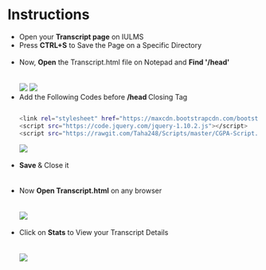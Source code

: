 # Instructions
<ul>
<li>
Open your <b>Transcript page</b> on IULMS
</li>
<li>
Press <b>CTRL+S</b> to Save the Page on a Specific Directory
</li>
</br>


<li>Now, <b>Open</b> the Transcript.html file on Notepad and <b>Find '/head' </b> </li>
</br>
</br>

<img src="https://image.ibb.co/nv7mFo/img6.png">
<img src="https://image.ibb.co/eC80rT/imgc1.png">
<li> Add the Following Codes before <b> /head </b> Closing Tag  </li>

 ```sh
 
 <link rel="stylesheet" href="https://maxcdn.bootstrapcdn.com/bootstrap/3.3.7/css/bootstrap.min.css">
 <script src="https://code.jquery.com/jquery-1.10.2.js"></script>
 <script src="https://rawgit.com/Taha248/Scripts/master/CGPA-Script.js"/>
```

<img src="https://image.ibb.co/mSuZJ8/imgc2.png">
</br>
</br>
<li> <b>Save </b> & Close it </li>
</br>
</br>
<li> Now <b>Open Transcript.html</b> on any browser</li>
</br>
</br>
<img src="https://image.ibb.co/iMrk88/Img9.png">
</br>
</br>
<li> Click on  <b>Stats</b> to View your Transcript Details </li>

</br>
</br>
<img src="https://image.ibb.co/mRvv88/img11.png">

</ul>
